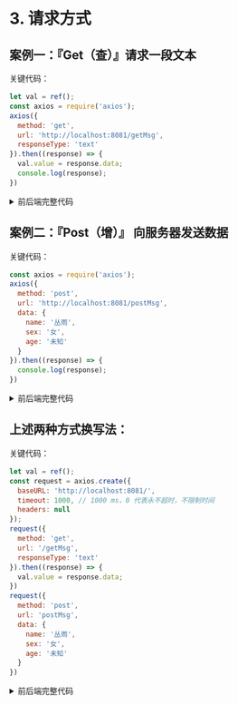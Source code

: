 # 3. 请求方式

## 案例一：『Get（查）』请求一段文本

关键代码：

```js
let val = ref();
const axios = require('axios');
axios({
  method: 'get',
  url: 'http://localhost:8081/getMsg',
  responseType: 'text'
}).then((response) => {
  val.value = response.data;
  console.log(response);
})
```

<details><summary>前后端完整代码</summary>

<details open><summary>前端代码</summary>

```html
<script setup>
import {ref} from "vue";
let val = ref();
const axios = require('axios');
axios({
  method: 'get',
  url: 'http://localhost:8081/getMsg',
  responseType: 'text'
}).then((response) => {
  val.value = response.data;
  console.log(response);
})
</script>

<template>
<div>
  {{ val }}
</div>
</template>

<!-- Add "scoped" attribute to limit CSS to this component only -->
<style scoped lang="less">

</style>
```

</details>

<details open><summary>后端代码</summary>

```java
@RestController
public class Message {
    @GetMapping("/getMsg")
    @CrossOrigin("http://localhost:8080")
    public String getMsg() {
        return "Hello World";
    }
}
```

</details>

![图 0](../images/d793b01fee8a6bc650f140e7c991542b975352a3c963a50a487f21d5e02cfcfa.png) 

</details>

## 案例二：『Post（增）』 向服务器发送数据

关键代码：

```js
const axios = require('axios');
axios({
  method: 'post',
  url: 'http://localhost:8081/postMsg',
  data: {
    name: '丛雨',
    sex: '女',
    age: '未知'
  }
}).then((response) => {
  console.log(response);
})
```

<details><summary>前后端完整代码</summary>

<details open><summary>前端代码</summary>

```html
<script setup>
const axios = require('axios');
axios({
  method: 'post',
  url: 'http://localhost:8081/postMsg',
  data: {
    name: '丛雨',
    sex: '女',
    age: '未知'
  }
}).then((response) => {
  console.log(response);
})
</script>

<template>
<div>
</div>
</template>

<!-- Add "scoped" attribute to limit CSS to this component only -->
<style scoped lang="less">

</style>
```

</details>

<details open><summary>后端代码</summary>

```java
@RestController
public class Message {
    @PostMapping("/postMsg")
    @CrossOrigin("http://localhost:8080")
    public void postMsg(@RequestBody Map<String, Object> map) {
        for (var s : map.keySet()) {
            System.out.println(s + ": " + map.get(s));
        }
        System.out.println("-------------------------");
    }
}
```

</details>

</details>

## 上述两种方式换写法：

关键代码：

```js
let val = ref();
const request = axios.create({
  baseURL: 'http://localhost:8081/',
  timeout: 1000, // 1000 ms，0 代表永不超时，不限制时间
  headers: null
});
request({
  method: 'get',
  url: '/getMsg',
  responseType: 'text'
}).then((response) => {
  val.value = response.data;
})
request({
  method: 'post',
  url: 'postMsg',
  data: {
    name: '丛雨',
    sex: '女',
    age: '未知'
  }
})
```

<details><summary>前后端完整代码</summary>

<details open><summary>前端代码</summary>

```html
<script setup>
import {ref} from "vue";
import axios from "axios";
let val = ref();
const request = axios.create({
  baseURL: 'http://localhost:8081/',
  timeout: 1000, // 1000 ms，0 代表永不超时，不限制时间
  headers: null
});
request({
  method: 'get',
  url: '/getMsg',
  responseType: 'text'
}).then((response) => {
  val.value = response.data;
})
request({
  method: 'post',
  url: 'postMsg',
  data: {
    name: '丛雨',
    sex: '女',
    age: '未知'
  }
})
</script>

<template>
<div>
  {{ val }}
</div>
</template>

<!-- Add "scoped" attribute to limit CSS to this component only -->
<style scoped lang="less">

</style>
```

</details>

<details open><summary>后端代码</summary>

```java
@RestController
public class Message {
    @GetMapping("/getMsg")
    @CrossOrigin("http://localhost:8080")
    public String getMsg() {
        return "Hello World";
    }

    @PostMapping("/postMsg")
    @CrossOrigin("http://localhost:8080")
    public void postMsg(@RequestBody Map<String, Object> map) {
        for (var s : map.keySet()) {
            System.out.println(s + ": " + map.get(s));
        }
        System.out.println("-------------------------");
    }
}
```

</details>

</details>